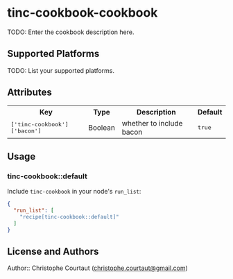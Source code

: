 # tinc-cookbook-cookbook

TODO: Enter the cookbook description here.

## Supported Platforms

TODO: List your supported platforms.

## Attributes

<table>
  <tr>
    <th>Key</th>
    <th>Type</th>
    <th>Description</th>
    <th>Default</th>
  </tr>
  <tr>
    <td><tt>['tinc-cookbook']['bacon']</tt></td>
    <td>Boolean</td>
    <td>whether to include bacon</td>
    <td><tt>true</tt></td>
  </tr>
</table>

## Usage

### tinc-cookbook::default

Include `tinc-cookbook` in your node's `run_list`:

```json
{
  "run_list": [
    "recipe[tinc-cookbook::default]"
  ]
}
```

## License and Authors

Author:: Christophe Courtaut (<christophe.courtaut@gmail.com>)
